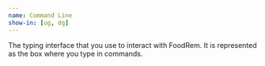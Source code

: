 ```yaml
---
name: Command Line
show-in: [ug, dg]
---
```


The typing interface that you use to interact with FoodRem. It is represented as the box where you type in commands.
